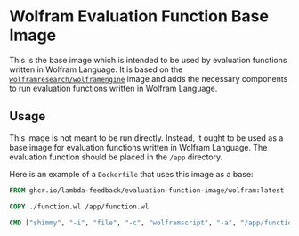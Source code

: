 # Wolfram Evaluation Function Base Image

This is the base image which is intended to be used by evaluation functions written in Wolfram Language. It is based on the [`wolframresearch/wolframengine`](https://hub.docker.com/r/wolframresearch/wolframengine) image and adds the necessary components to run evaluation functions written in Wolfram Language.

## Usage

This image is not meant to be run directly. Instead, it ought to be used as a base image for evaluation functions written in Wolfram Language. The evaluation function should be placed in the `/app` directory.

Here is an example of a `Dockerfile` that uses this image as a base:

```Dockerfile
FROM ghcr.io/lambda-feedback/evaluation-function-image/wolfram:latest

COPY ./function.wl /app/function.wl

CMD ["shimmy", "-i", "file", "-c", "wolframscript", "-a", "/app/function.wl"]
```
